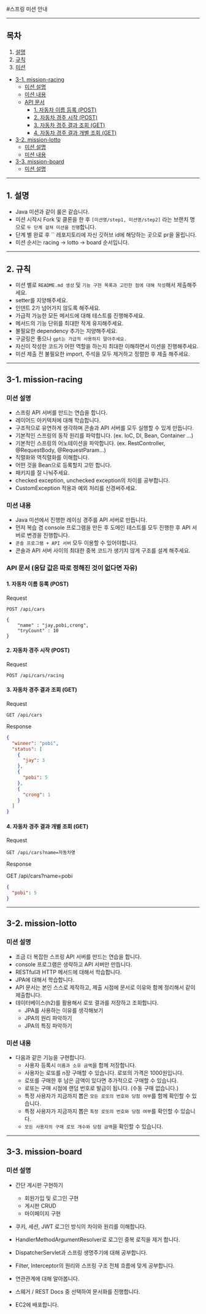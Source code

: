 #스프링 미션 안내

---

## 목차

1. [설명](#1-설명)
2. [규칙](#2-규칙)
3. [미션](#3-미션)

- [3-1. mission-racing](#3-1-mission-racing)
    - [미션 설명](#미션-설명)
    - [미션 내용](#미션-내용)
    - [API 문서](#api-문서)
        - [1. 자동차 이름 등록 (POST)](#1-자동차-이름-등록-post)
        - [2. 자동차 경주 시작 (POST)](#2-자동차-경주-시작-post)
        - [3. 자동차 경주 결과 조회 (GET)](#3-자동차-경주-결과-조회-get)
        - [4. 자동차 경주 결과 개별 조회 (GET)](#4-자동차-경주-결과-개별-조회-get)
- [3-2. mission-lotto](#3-2-mission-lotto)
    - [미션 설명](#미션-설명-1)
    - [미션 내용](#미션-내용-1)
- [3-3. mission-board](#3-3-mission-board)
    - [미션 설명](#미션-설명-2)

---

## 1. 설명

- Java 미션과 같이 룰은 같습니다.
- 미션 시작시 Fork 및 클론을 한 후 `[미션명/step1, 미션명/step2]` 라는 브랜치 명으로 `두 단계 걸쳐 미션을 진행`합니다.
- 단계 별 완료 후 `` 레포지토리에 자신 깃허브 id에 해당하는 곳으로 pr을 올립니다.
- 미션 순서는 racing -> lotto -> board 순서입니다.

---

## 2. 규칙

- 미션 별로 `README.md 생성` 및 `기능 구현 목록과 고민한 점에 대해 작성`해서 제출해주세요.
- setter를 지양해주세요.
- 인덴트 2가 넘어가지 않도록 해주세요.
- 가급적 가능한 모든 메서드에 대해 테스트를 진행해주세요.
- 메서드의 기능 단위를 최대한 작게 유지해주세요.
- 불필요한 dependency 추가는 지양해주세요.
- 구글링은 좋으나 `gpt는 가급적 사용하지 말아주세요.`
- 자신이 작성한 코드가 어떤 역할을 하는지 최대한 이해하면서 미션을 진행해주세요.
- 미션 제출 전 불필요한 import, 주석을 모두 제거하고 정렬한 후 제출 해주세요.

---

## 3-1. mission-racing

### 미션 설명

- 스프링 API 서버를 만드는 연습을 합니다.
- 레이어드 아키텍처에 대해 학습합니다.
- 구조적으로 유연하게 생각하며 콘솔과 API 서버를 모두 실행할 수 있게 만듭니다.
- 기본적인 스프링의 동작 원리를 파악합니다. (ex. IoC, DI, Bean, Container ...)
- 기본적인 스프링의 어노테이션을 파악합니다. (ex. RestController, @RequestBody, @RequestParam...)
- 직렬화와 역직렬화를 이해합니다.
- 어떤 것을 Bean으로 등록할지 고민 합니다.
- 패키지를 잘 나눠주세요.
- checked exception, unchecked exception의 차이를 공부합니다.
- CustomException 적용과 예외 처리를 신경써주세요.

### 미션 내용

- Java 미션에서 진행한 레이싱 경주를 API 서버로 만듭니다.
- 먼저 복습 겸 console 프로그램을 만든 후 도메인 테스트를 모두 진행한 후 API 서버로 변경을 진행합니다.
- `콘솔 프로그램 + API 서버` 모두 이용할 수 있어야합니다.
- 콘솔과 API 서버 사이의 최대한 중복 코드가 생기지 않게 구조를 설계 해주세요.

### API 문서 (응답 값은 따로 정해진 것이 없다면 자유)

#### 1. 자동차 이름 등록 (POST)

Request

```
POST /api/cars

{
    "name" : "jay,pobi,crong",
    "tryCount" : 10
}

```

#### 2. 자동차 경주 시작 (POST)

Request

```
POST /api/cars/racing
```

#### 3. 자동차 경주 결과 조회 (GET)

Request

```
GET /api/cars
```

Response

```json
{
  "winner": "pobi",
  "status": [
    {
      "jay": 3
    },
    {
      "pobi": 5
    },
    {
      "crong": 1
    }
  ]
}
```

#### 4. 자동차 경주 결과 개별 조회 (GET)

Request

```
GET /api/cars?name=자동차명
```

Response

GET /api/cars?name=pobi

```json
{
  "pobi": 5
}
```

---

## 3-2. mission-lotto

### 미션 설명

- 조금 더 복잡한 스프링 API 서버를 만드는 연습을 합니다.
- console 프로그램은 생략하고 API 서버만 만듭니다.
- RESTful과 HTTP 메서드에 대해서 학습합니다.
- JPA에 대해서 학습합니다.
- API 문서는 본인 스스로 제작하고, 제출 시점에 문서로 이유와 함께 정리해서 같이 제출합니다.
- 데이터베이스(h2)를 활용해서 로또 결과를 저장하고 조회합니다.
    - JPA를 사용하는 이유를 생각해보기
    - JPA의 원리 파악하기
    - JPA의 특징 파악하기

### 미션 내용

- 다음과 같은 기능을 구현합니다.
    - 사용자 등록시 `이름과 소유 금액`을 함께 저장합니다.
    - 사용자는 로또를 n장 구매할 수 있습니다. 로또의 가격은 1000원입니다.
    - 로또를 구매한 후 남은 금액이 있다면 추가적으로 구매할 수 있습니다.
    - 로또는 구매 시점에 랜덤 번호로 발급이 됩니다. (수동 구매 없습니다.)
    - 특정 사용자가 지금까지 뽑은 `모든 로또의 번호와 당첨 여부`를 함께 확인할 수 있습니다.
    - 특정 사용자가 지금까지 뽑은 `특정 로또의 번호와 당첨 여부`를 확인할 수 있습니다.
    - `모든 사용자의 구매 로또 개수와 당첨 금액`을 확인할 수 있습니다.

---

## 3-3. mission-board

### 미션 설명

- 간단 게시판 구현하기
    - 회원가입 및 로그인 구현
    - 게시판 CRUD
    - 마이페이지 구현

- 쿠키, 세션, JWT 로그인 방식의 차이와 원리를 이해합니다.
- HandlerMethodArgumentResolver로 로그인 중복 로직을 제거 합니다.
- DispatcherServlet과 스프링 생명주기에 대해 공부합니다.
- Filter, Interceptor의 원리와 스프링 구조 전체 흐름에 맞게 공부합니다.
- 연관관계에 대해 알아봅니다.
- 스웨거 / REST Docs 중 선택하여 문서화를 진행합니다.
- EC2에 배포합니다.
